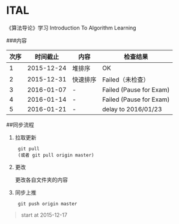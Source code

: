 # ITAL
《算法导论》学习 Introduction To Algorithm Learning

###内容

|    次序     |    时间截止  |        内容            | 检查结果 |
|-------------|--------------|------------------------|----------|
|      1      |  2015-12-24  |       堆排序           | OK       |
|      2      |  2015-12-31  |      快速排序          | Failed（未检查） |
|      3      |  2016-01-07  |          -             | Failed (Pause for Exam) |
|      4      |  2016-01-14  |          -             | Failed (Pause for Exam) |
|      5      |  2016-01-21  |          -             | delay to 2016/01/23 |
 

##同步流程

1. 拉取更新

        git pull
        (或者 git pull origin master)

2. 更改
    
    更改各自文件夹的内容

3. 同步上推

        git push origin master


> start at 2015-12-17 
